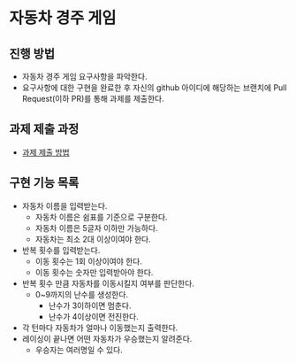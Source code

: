 # 자동차 경주 게임
## 진행 방법
* 자동차 경주 게임 요구사항을 파악한다.
* 요구사항에 대한 구현을 완료한 후 자신의 github 아이디에 해당하는 브랜치에 Pull Request(이하 PR)를 통해 과제를 제출한다.

## 과제 제출 과정
* [과제 제출 방법](https://github.com/next-step/nextstep-docs/tree/master/precourse)

## 구현 기능 목록
- 자동차 이름을 입력받는다.
    * 자동차 이름은 쉼표를 기준으로 구분한다.
    * 자동차 이름은 5글자 이하만 가능하다.
    * 자동차는 최소 2대 이상이여야 한다.
- 반복 횟수를 입력받는다.
    * 이동 횟수는 1회 이상이여야 한다.
    * 이동 횟수는 숫자만 입력받아야 한다.
- 반복 횟수 만큼 자동차를 이동시킬지 여부를 판단한다.
    * 0~9까지의 난수를 생성한다.
      * 난수가 3이하이면 멈춘다.
      * 난수가 4이상이면 전진한다.
- 각 턴마다 자동차가 얼마나 이동했는지 출력한다.
- 레이싱이 끝나면 어떤 자동차가 우승했는지 알려준다.
    * 우승자는 여러명일 수 있다.
